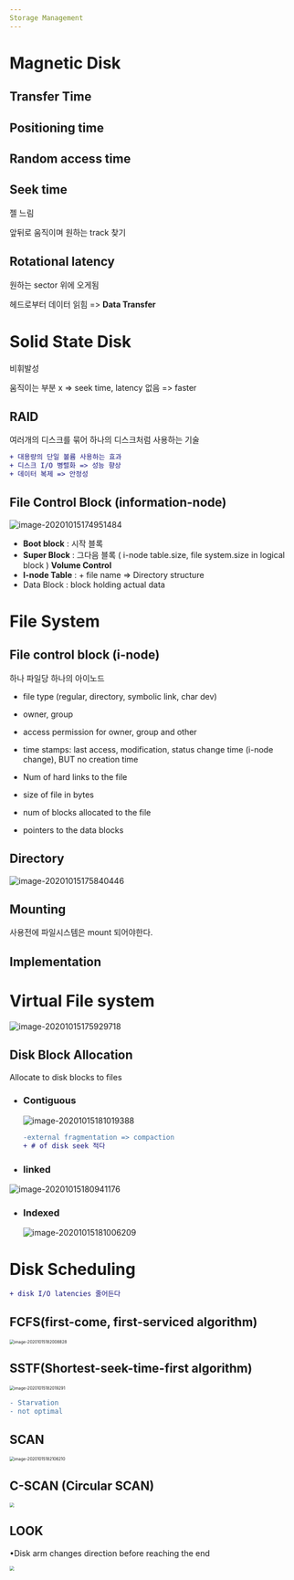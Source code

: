 ```yaml
---
Storage Management
---
```


# Magnetic Disk

## Transfer Time

## Positioning time

## Random access time

## Seek time 

젤 느림

앞뒤로 움직이며 원하는 track 찾기

## Rotational latency

원하는 sector 위에 오게됨

헤드로부터 데이터 읽힘 => **Data Transfer**

# Solid State Disk

비휘발성

움직이는 부분 x => seek time, latency 없음 => faster



## RAID

여러개의 디스크를 묶어 하나의 디스크처럼 사용하는 기술

```diff
+ 대용량의 단일 볼륨 사용하는 효과
+ 디스크 I/O 병렬화 => 성능 향상
+ 데이터 복제 => 안정성
```



## File Control Block (information-node)

![image-20201015174951484](./img/1.png)

* **Boot block** : 시작 블록
* **Super Block** : 그다음 블록 ( i-node table.size, file system.size in logical block ) **Volume Control**
* **I-node Table** : + file name => Directory structure
* Data Block : block holding actual data

# File System

## File control block (i-node)

하나 파일당 하나의 아이노드

- file type (regular, directory, symbolic link, char dev)

- owner, group

- access permission for owner, group and other

- time stamps: last access, modification, status change time (i-node change), BUT no creation time

- Num of hard links to the file

* size of file in bytes

*  num of blocks allocated to the file

* pointers to the data blocks

## Directory

![image-20201015175840446](./img/2.png)



## Mounting

사용전에 파일시스템은 mount 되어야한다.

## Implementation



# Virtual File system

![image-20201015175929718](./img/3.png)



## Disk Block Allocation

Allocate to disk blocks to files

- ### Contiguous

  ![image-20201015181019388](./img/4.png)

  ```diff
  -external fragmentation => compaction
  + # of disk seek 적다
  ```

- ### linked

![image-20201015180941176](./img/5.png)

- ### Indexed 

  ![image-20201015181006209](./img/6.png)

# Disk Scheduling

```diff
+ disk I/O latencies 줄어든다
```



## FCFS(first-come, first-serviced algorithm)

<img src="./img/7.png" alt="image-20201015182008828" style="zoom:50%;" />

## SSTF(Shortest-seek-time-first algorithm)

<img src="./img/8.png" alt="image-20201015182019291" style="zoom:50%;" />

```diff
- Starvation
- not optimal
```

## SCAN

<img src="./img/9.png" alt="image-20201015182106210" style="zoom:50%;" />

## C-SCAN (Circular SCAN)

<img src="./img/10.png" style="zoom:50%;" />

## LOOK

•Disk arm changes direction before reaching the end

<img src="./img/11.png" style="zoom:50%;" />

